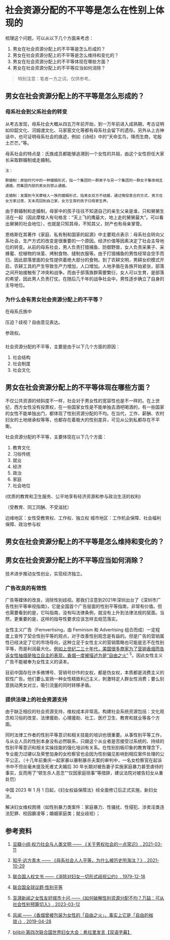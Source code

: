 # 社会资源分配的不平等是怎么在性别上体现的

梳理这个问题，可以从以下几个方面来考虑：

1. 男女在社会资源分配上的不平等是怎么形成的？
1. 男女在社会资源分配上的不平等是怎么维持和变化的？
1. 男女在社会资源分配上的不平等体现在哪些方面？
1. 男女在社会资源分配上的不平等应当如何消除？

> 特别注意：笔者一方之词，仅供参考。

## 男女在社会资源分配上的不平等是怎么形成的？

### 母系社会到父系社会的转变

从考古发现，母系社会大概从四五万年前开始，到一万年前进入成熟期，考古证明如仰韶文化、河姆渡文化、马家窑文化等都有母系社会留下的遗存。另外从上古神话中，也可证明母系社会的痕迹，例如《诗经》中的“天命玄鸟，降而生商，宅殷土芒芒。”等。

母系社会的特点是：氏族成员都能够追溯到一个女性的共祖，由这个女性担任大家长采取群婚制或走婚制。

```
注：

群婚制：原始时代中的一种婚姻形式，指一个集团的一群男子与另一个集团的一群女子集体相互通婚，而集团内部的男女则禁止通婚。

走婚制：发展到今天摩梭人一族的婚姻形式，指男女双方不结婚，通过情投意合的方式，男方在女方家过夜，天未亮回到自己家，女方生育的孩子归母家生养。
```

由于群婚制和走婚制，母家中的孩子往往不知道自己的亲生父亲是谁，只和舅舅生活在一起（因此摩梭人有句格言：“天上飞的鹰最大，地上走的舅舅最大”。可以看出舅舅的社会地位），也就是只知其母，不知其父，财产也有母亲掌管。

恩格斯在其著作《家庭、私有制和国家的起源》中主要观点表示：母系社会转向父系社会，生产方式的改变是很重要的一个原因。经济价值等因素决定了社会主导地位的转变。从前的母系社会，男人负责打猎捕鱼、防御野兽，女人负责采果子、采蜂蜜、挖植物的块茎、烤制食物、缝制衣服等。由于打猎捕鱼的男性经常会空手而归，因此部落里面的女性提供着绝大部分的食物。到了农耕文明，男耕女织模式开启，农耕工具的产生导致生产力增加，人口增加。人地矛盾在各族开始紧张，部落之间开始接触有了冲突和战争。而由于部落族群需要繁衍，女人可以生育，是部落的希望，因此男人负责打仗。在随后几千年的战争社会中，男性逐步确立了自身的主导地位。

### 为什么会有男女社会资源分配上的不平等？

在母系氏族中

压迫？歧视？自由意见表达。

参政权。

### 


社会资源分配的不平等，主要是由于以下几个方面的原因：

1. 社会结构
1. 社会制度
1. 社会文化


## 男女在社会资源分配上的不平等体现在哪些方面？

不仅公共资源的倾斜度不一样，社会对于男女性的宽容性也是不一样的。在上世纪，西方女性没有投票权，在一些国家女性是不能单独去酒吧喝酒的，有一些国家的女性不能单独出门，都体现了性别资源分配的不均。在当代，工作、薪酬、农村妇女的土地继承权等等，也都存在着极大的性别差异，可见从公到私都存在不平衡。

社会资源分配的不平等，主要体现在以下几个方面：

1. 教育文化
1. 习俗传统
1. 就业
1. 经济
1. 政治
1. 家庭
1. 社会地位

(优质的教育和卫生服务、公平地享有经济资源和参与政治生活的权利)

（受教育、同工同酬、不受滋扰）

边缘地区：女性受教育权、工作权、独立权
城市地区：工作机会保障、社会福利保障、政治参与权

## 男女在社会资源分配上的不平等是怎么维持和变化的？

## 男女在社会资源分配上的不平等应当如何消除？

技术进步推动女性创业，实现经济独立。

### 广告改良的有效性

广告等媒体的改良，消除性别歧视。那我们注意到2021年深圳出台了《深圳市广告性别平等审视指南》，它是全国首个广告层面的性别平等指南，非常有价值。但也需要看到的是，它叫指南，没有叫法律条例，就没有上升到法律法规的层面。当然，更重要的是，这样的指导性要求应该怎样去规范落实。

女性主义广告（Femvertising，由 Feminism 和 Advertising 组合而成）一定程度上宣传了契合性别平等的观点，对于改善性别观念是有益的。但是广告的营销属性已经决定了它的市场导向，这种立足于女性主义的营销策略也可能是志不在性别平等，而是利润最大化。<u>例如上世纪二三十年代，美国很多商家为了营销香烟而告诉女性抽烟是独立自主的表现，香烟一度被描述为是“自由之火”</u> <sup>5</sup>。因此女性主义广告不能被奉为女性主义的读本。

目前中国存在许多微博号、营销号炒作的女权，都是伪女权，本质都是消费主义的软性广告。他们要么宣扬一种女性精致利己主义，刺激特定人群女性消费；要么刻意挑动男女对立，吸引流量的同时转移矛盾。

### 提供法律上的社会资源支持

由于缺乏相应的社会资源支持，维权成本非常高。构建社会系统资源包括：文化观念和习俗的改变、法律援助、心理援助、社工、医疗卫生、教育和就业等各个方面。

同时法律工作者的性别平等意识和相关技能的培训也很重要。从事性别平等工作，与从业人员的性别本身没有必然联系，只跟这个从业者是否接受过系统的、持续的性别平等意识和相关实操技能的强化培训有关系。在性别刻板印象的教育理念下，专业能力过硬以及荣誉加身的女检察官也会因为性别偏见影响到相应案件处理的公平公正。（十几年前重庆一起家暴以暴制暴杀夫案的审判中，一名女检察官在起诉书中不但丝毫未提及死者丈夫婚后 30 年长期对被告妻子实施家庭暴力甚至虐待的事实，反而用了“顿生杀人恶念”“仅因家庭琐事”等措辞，建议法院对被告妇女从重处罚）

中国 2023 年 1 月 1 日起，《妇女权益保障法》经全面修订后正式实施，新妇女法。

解决妇女维权困境（如性别暴力类案件：家庭暴力、性骚扰、性侵犯、涉卖淫类违法犯罪、校园霸凌等；婚姻家庭类；就业歧视）；

## 参考资料

1. [豆瓣小组·权力社会与人类文明 —— 《关于男权社会的一点常识》. 2021-03-11](https://www.douban.com/group/topic/214922501/?_i=5167078mwfUiZj)

1. [知乎·远方青木 —— 《母系社会人人平等，为什么被历史所淘汰？》. 2021-10-29](https://zhuanlan.zhihu.com/p/426996236)

1. [联合国人权文书 ——《消除对妇女一切形式歧视公约》. 1979-12-18](https://www.ohchr.org/zh/instruments-mechanisms/instruments/convention-elimination-all-forms-discrimination-against-women)

1. [联合国全球议题·性别平等](https://www.un.org/zh/global-issues/gender-equality)

1. [澎湃新闻之女性友好城市十问 ——《如何破解性别资源分配不均？万喆：可从社会性别预算切入》. 2023-03-12](https://www.thepaper.cn/newsDetail_forward_22197898)

1. [风闻 ——《香烟曾被包装为女性的「自由之火」，事实上它是「自由的枷锁」》. 2019-04-28](https://user.guancha.cn/main/content?id=107779)

1. [bilibili·第四次联合国世界妇女大会：希拉里发言【双语字幕】](https://www.bilibili.com/video/BV1as411d7Uj/)


